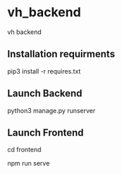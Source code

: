 # vh_backend
vh backend
## Installation requirments
pip3 install -r requires.txt
## Launch Backend
python3 manage.py runserver
## Launch Frontend
cd frontend

npm run serve